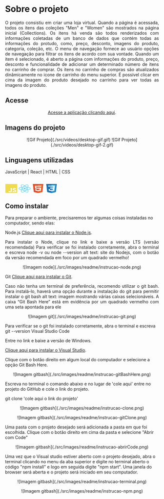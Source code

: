 # Sobre o projeto

<p align="justify">O projeto consistiu em criar uma loja virtual. Quando a página é acessada, todos os itens das coleções "Men" e "Women" são mostrados na página inicial (Collections). Os itens há venda são todos renderizados com informações coletadas de um banco de dados que contém todas as informações do protudo, como, preço, desconto, imagens do produto, categoria, coleção, etc. O menu de navegação fornece ao usuário opções de navegação para filtrar os itens de acordo com sua vontade. Quando um item é selecionado, é aberto a página com informações do produto, preço, desconto e funcionalidade de adicionar um determinado número de itens no carrinho de comprar. Os itens no carrinho de compras são atualizados dinâmicamente no icone de carrinho do menu superior. É possível clicar em cima da imagem do produto desejado no carrinho para ver todas as imagens do produto. </p>

## Acesse

<p align="center">
<a href="https://login-formulario-be49-ett5j6s85-santanafx.vercel.app/">Acesse a aplicação clicando aqui</a>.
</p>

## Imagens do projeto

<p align="center">
![Gif Projeto](./src/videos/desktop-gif.gif)
![Gif Projeto](./src/videos/desktop-gif-2.gif)
</p>

## Linguagens utilizadas

JavaScript | React | HTML | CSS

<div style="display: inline_block"><br>
  <img align="center" alt="Rafa-Js" height="30" width="40" src="https://raw.githubusercontent.com/devicons/devicon/master/icons/javascript/javascript-plain.svg">
  <img align="center" alt="Rafa-React" height="30" width="40" src="https://raw.githubusercontent.com/devicons/devicon/master/icons/react/react-original.svg">
  <img align="center" alt="Rafa-HTML" height="30" width="40" src="https://raw.githubusercontent.com/devicons/devicon/master/icons/html5/html5-original.svg">
  <img align="center" alt="Rafa-CSS" height="30" width="40" src="https://raw.githubusercontent.com/devicons/devicon/master/icons/css3/css3-original.svg">
</div>

## Como instalar

Para preparar o ambiente, precisaremos ter algumas coisas instaladas no computador, sendo elas:

Node.js
<a href="https://nodejs.org/pt-br">Clique aqui para instalar o Node.js</a>.

<p align="justify">
Para instalar o Node, clique no link e baixe a versão LTS (versão recomendada)
Para verificar se foi instalado corretamente, abra o terminal e escreva node -v ou node --version
alt text: site do Nodejs, com o botão da versão recomendada em foco por um quadrado vermelho!

<p align="center">
![Imagem node](./src/images/readme/instrucao-node.png)
</p>
Git
<a href="https://git-scm.com/download/windows">Clique aqui para instalar o Git</a>.
<p align="justify">
Caso não tenha um terminal de preferência, recomendo utilizar o git bash. Para instalá-lo, haverá uma opção durante a instalação do git para permitir instalar o git bash
alt text: imagem mostrando várias caixas selecionáveis. A caixa “Git Bash Here” está em evidência por um quadrado vermelho com uma seta apontada para ele

<p align="center">
![Imagem git](./src/images/readme/instrucao-git.png)
</P>

Para verificar se o git foi instalado corretamente, abra o terminal e escreva git --version
Visual Studio Code

Entre no link e baixe a versão de Windows.

<a href="https://code.visualstudio.com/download">Clique aqui para instalar o Visual Studio</a>.

Clique com o botão direito em algum local do computador e selecione a opção Git Bash Here.

<p align="center">
![Imagem gitbash](./src/images/readme/instrucao-gitBashHere.png)
</P>
Escreva no terminal o comando abaixo e no lugar de 'cole aqui' entre no projeto do GitHub e cole o link do projeto.

git clone 'cole aqui o link do projeto'

<p align="center">
![Imagem gitbash](./src/images/readme/instrucao-clone.png)
</P>
<p align="center">
![Imagem gitbash](./src/images/readme/instrucao-gitClone.png)
</p>

Uma pasta com o projeto desejado será adicionada a pasta em que foi escolhida.
Clique com o botão direito em cima da pasta e selecione "Abrir com Code"

<p align="center">
![Imagem gitbash](./src/images/readme/instrucao-abrirCode.png)
</p>

Uma vez que o Visual studio estiver aberto com o projeto desejado, abra o terminal clicando no menu da aba superior e digite no terminal aberto o código "npm install" e logo em seguida digite "npm start". Uma janela do browser será aberta e o projeto será iniciado em seu computador.

<p align="center">
![Imagem gitbash](./src/images/readme/instrucao-terminal.png)
</p>
<p align="center">
![Imagem gitbash](./src/images/readme/instrucao-npm.png)
</p>
